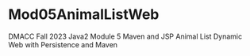 # Mod05AnimalListWeb
DMACC Fall 2023 Java2 Module 5 Maven and JSP Animal List Dynamic Web with Persistence and Maven
